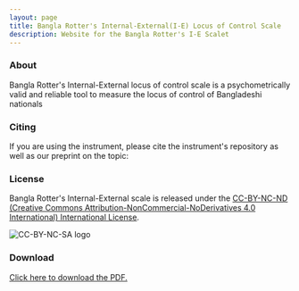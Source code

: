 ```yaml
---
layout: page
title: Bangla Rotter's Internal-External(I-E) Locus of Control Scale
description: Website for the Bangla Rotter's I-E Scalet
---
```




### About

Bangla Rotter's Internal-External  locus of control scale is a psychometrically valid and reliable tool to measure the locus of control of Bangladeshi nationals
### Citing

If you are using the instrument, please cite the instrument's repository as well as our preprint on the topic:

### License

Bangla Rotter's Internal-External scale is released under the [CC-BY-NC-ND (Creative Commons Attribution-NonCommercial-NoDerivatives 4.0 International) International License](https://creativecommons.org/licenses/by-nc-nd/4.0/).

![CC-BY-NC-SA logo](https://i.creativecommons.org/l/by-nc-nd/4.0/88x31.png)


### Download
<a href="https://github.com/Bangla-Rotter-I-E-Scale/Bangla-Rotter-Manuscript/blob/master/Doc.pdf" target="_blank">Click here to download the PDF.</a>
